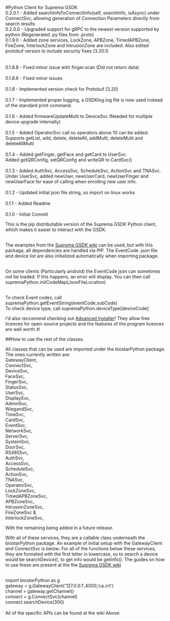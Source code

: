 #Python Client for Suprema GSDK<br>
0.2.0.1 - Added searchInfoToConnectInfo(self, searchInfo, isAsync) under ConnectSvc, allowing generation of Connection Parameters directly from search results<br>
0.2.0.0 - Upgraded support for gRPC to the newest version supported by python (Regenerated .py files from .proto)<br>
0.1.9.0 - Added zone services, LockZone, APBZone, TimedAPBZone, FireZone, InterlockZone and IntrusionZone are included.
          Also edited protobuf version to include security fixes (3.20.1)<br><br><br>
0.1.8.8 - Fixed minor issue with finger.scan (Did not return data)<br><br>
0.1.8.6 - Fixed minor issues<br><br>
0.1.8 - Implemented version check for Protobuf (3.20)<br><br>
0.1.7 - Implemented proper logging, a GSDKlog.log file is now used instead of the standard print command.<br><br>
0.1.6 - Added firmwareUpdateMulti to DeviceSvc (Needed for multiple device upgrade internally)<br><br>
0.1.5 - Added OperatorSvc call so operators above 10 can be added. Supports getList, add, delete, deleteAll, addMulti, deleteMulti and deleteAllMulti<br><br>
0.1.4 - Added getFinger, getFace and getCard to UserSvc.<br>
        Added getQRConfig, setQRConfig and writeQR to CardSvc()<br><br>
0.1.3 - Added AuthSvc, AccessSvc, ScheduleSvc, ActionSvc and TNASvc.<br>
        Under UserSvc, added newUser, newUserCard, newUserFinger and newUserFace for ease of calling when enrolling new user info.<br><br>
0.1.2 - Updated initial json file string, so import on linux works<br><br>
0.1.1 - Added Readme<br><br>
0.1.0 - Initial Commit<br>

This is the pip distributable version of the Suprema GSDK Python client, which makes it easier to interact with the GSDK.<br><br>

The examples from the [Suprema GSDK wiki][gsdkwiki] can be used, but with this package, all dependencies are handled via PIP.
The EventCode .json file and device list are also initialized automatically when importing package.<br><br>

On some clients (Particularly android) the  EventCode json can sometimes not be loaded. If this happens, an error will display.
You can then call supremaPython.initCodeMap(JsonFileLocation)<br><br>

To check Event codes, call supremaPython.getEventString(eventCode,subCode)<br>
To check device type, call supremaPython.deviceType\[deviceCode\]<br>

I'd also reccomend checking out [Advanced Installer][advancedinstaller]! They allow free licences for open-source projects and the features of the program licences are well worth it!

##How to use the rest of the classes.

All classes that can be used are imported under the biostarPython package.
The ones currently written are:<br>
GatewayClient, <br>
ConnectSvc, <br>
DeviceSvc, <br>
FaceSvc, <br>
FingerSvc, <br>
StatusSvc, <br>
UserSvc,<br>
DisplaySvc,<br>
AdminSvc,<br>
WiegandSvc,<br>
TimeSvc,<br>
CardSvc,<br>
EventSvc,<br>
NetworkSvc,<br>
ServerSvc,<br>
SystemSvc,<br>
DoorSvc,<br>
RS485Svc,<br>
AuthSvc,<br>
AccessSvc,<br> 
ScheduleSvc,<br>
ActionSvc,<br>
TNASvc,<br>
OperatorSvc,<br>
LockZoneSvc,<br>
TimedAPBZoneSvc,<br>
APBZoneSvc,<br>
IntrusionZoneSvc,<br>
FireZoneSvc &<br>
InterlockZoneSvc,<br>


With the remaining being added in a future release.<br>

With all of these services, they are a callable class underneath the biostarPython package. An example of initial setup with the GatewayClient and ConnectSvc is below:
For all of the functions below these services, they are formated with the first letter in lowercase, so to search a device would be searchDevice(), to get info would be getInfo().
The guides on how to use these are present at the the [Suprema GSDK wiki][gsdkwiki] <br><br>

import biostarPython as g<br>
gateway = g.GatewayClient('127.0.0.1',4000,'ca.crt')<br>
channel = gateway.getChannel()<br>
connect = g.ConnectSvc(channel)<br>
connect.searchDevice(300)<br><br>
All of the specific APIs can be found at the wiki Above.

[gsdkwiki]: https://biostar-dev.github.io/g-sdk/
[advancedinstaller]: https://www.advancedinstaller.com/
